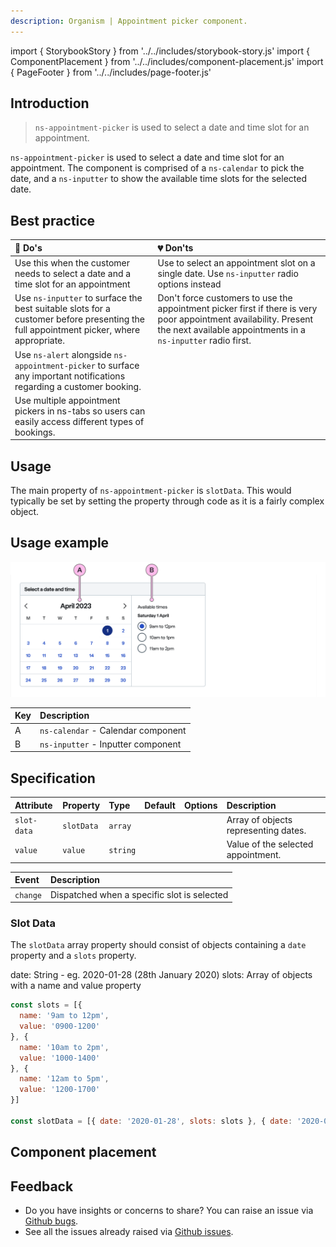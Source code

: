 ```yaml
---
description: Organism | Appointment picker component.
---
```


import { StorybookStory } from '../../includes/storybook-story.js'
import { ComponentPlacement } from '../../includes/component-placement.js'
import { PageFooter } from '../../includes/page-footer.js'


## Introduction

> `ns-appointment-picker` is used to select a date and time slot for an appointment.

`ns-appointment-picker` is used to select a date and time slot for an appointment. The component is comprised of a `ns-calendar` to pick the date, and a `ns-inputter` to show the available time slots for the selected date.


## Best practice

| 💚 Do's | 💔 Don'ts |
| :--- | :--- |
| Use this when the customer needs to select a date and a time slot for an appointment | Use to select an appointment slot on a single date. Use `ns-inputter` radio options instead |
| Use `ns-inputter` to surface the best suitable slots for a customer before presenting the full appointment picker, where appropriate. | Don't force customers to use the appointment picker first if there is very poor appointment availability. Present the next available appointments in a `ns-inputter` radio first. |
| Use `ns-alert` alongside `ns-appointment-picker` to surface any important notifications regarding a customer booking.| |
| Use multiple appointment pickers in ns-tabs so users can easily access different types of bookings.| |


## Usage

<StorybookStory story="components-ns-appointment-picker--standard"></StorybookStory>

The main property of `ns-appointment-picker` is `slotData`.  This would typically be set by setting the property through code as it is a fairly complex object.

## Usage example

![ns-appointment-picker](images/ns-appointment-picker/usage-example-ns-appointment-picker.webp)

| Key | Description | 
| :--- | :--- |
| A | `ns-calendar` - Calendar component|
| B | `ns-inputter` - Inputter component |


## Specification

| Attribute | Property | Type | Default | Options | Description |
| :--- | :--- | :--- | :--- | :--- | :--- |
| `slot-data` | `slotData` | `array` | | | Array of objects representing dates.
| `value` | `value` | `string` | | | Value of the selected appointment.

| Event | Description |
| :--- | :--- |
| `change` | Dispatched when a specific slot is selected

### Slot Data

The `slotData` array property should consist of objects containing a `date` property and a `slots` property.

date: String - eg. 2020-01-28 (28th January 2020)
slots: Array of objects with a name and value property 

```js
const slots = [{
  name: '9am to 12pm',
  value: '0900-1200'
}, {
  name: '10am to 2pm',
  value: '1000-1400'
}, {
  name: '12am to 5pm',
  value: '1200-1700'
}]

const slotData = [{ date: '2020-01-28', slots: slots }, { date: '2020-01-29', slots: slots }];

```

## Component placement

<ComponentPlacement component="ns-appointment-picker" parentComponents="ns-form,ns-fieldset"></ComponentPlacement>

## Feedback

* Do you have insights or concerns to share? You can raise an issue via [Github bugs](https://github.com/ConnectedHomes/nucleus/issues/new?assignees=&labels=Bug&template=a--bug-report.md&title=[bug]%20[ns-appointment-picker]).
* See all the issues already raised via [Github issues](https://github.com/connectedHomes/nucleus/issues?utf8=%E2%9C%93&q=is%3Aopen+is%3Aissue+label%3ABug+[ns-appointment-picker]).

<PageFooter></PageFooter>
